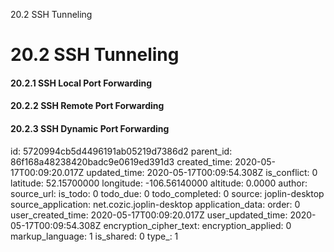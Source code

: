 20.2 SSH Tunneling

# 20.2 SSH Tunneling
#### 20.2.1 SSH Local Port Forwarding
#### 20.2.2 SSH Remote Port Forwarding
#### 20.2.3 SSH Dynamic Port Forwarding


id: 5720994cb5d4496191ab05219d7386d2
parent_id: 86f168a48238420badc9e0619ed391d3
created_time: 2020-05-17T00:09:20.017Z
updated_time: 2020-05-17T00:09:54.308Z
is_conflict: 0
latitude: 52.15700000
longitude: -106.56140000
altitude: 0.0000
author: 
source_url: 
is_todo: 0
todo_due: 0
todo_completed: 0
source: joplin-desktop
source_application: net.cozic.joplin-desktop
application_data: 
order: 0
user_created_time: 2020-05-17T00:09:20.017Z
user_updated_time: 2020-05-17T00:09:54.308Z
encryption_cipher_text: 
encryption_applied: 0
markup_language: 1
is_shared: 0
type_: 1